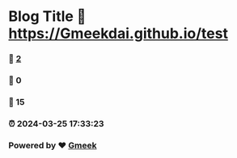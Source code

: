 # Blog Title :link: https://Gmeekdai.github.io/test 
### :page_facing_up: [2](https://Gmeekdai.github.io/test/tag.html) 
### :speech_balloon: 0 
### :hibiscus: 15 
### :alarm_clock: 2024-03-25 17:33:23 
### Powered by :heart: [Gmeek](https://github.com/Meekdai/Gmeek)
